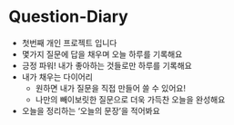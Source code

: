 # Question-Diary
- 첫번째 개인 프로젝트 입니다
- 몇가지 질문에 답을 채우며 오늘 하루를 기록해요
- 긍정 파워! 내가 좋아하는 것들로만 하루를 기록해요
- 내가 채우는 다이어리
    - 원하면 내가 질문을 직접 만들어 쓸 수 있어요!
    - 나만의 빼이보릿한 질문으로 더욱 가득찬 오늘을 완성해요
- 오늘을 정리하는 ‘오늘의 문장’을 적어봐요

